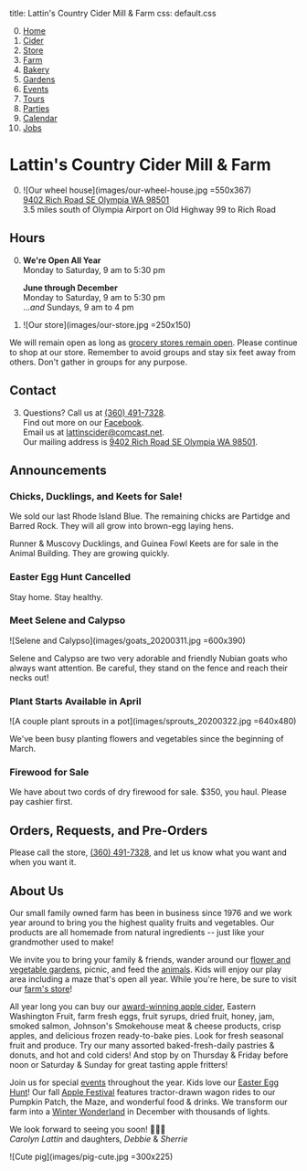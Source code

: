 title: Lattin's Country Cider Mill & Farm
css: default.css

0. [Home](index.html)
1. [Cider](cider.html)
2. [Store](store.html)
3. [Farm](farm.html)
4. [Bakery](bakery.html)
5. [Gardens](gardens.html)
6. [Events](events.html)
7. [Tours](tours.html)
8. [Parties](parties.html)
9. [Calendar](calendar.html)
10. [Jobs](jobs.html)

# Lattin's Country Cider Mill & Farm

0. ![Our wheel house](images/our-wheel-house.jpg =550x367) \
   [9402 Rich Road SE Olympia WA 98501](http://maps.apple.com/?daddr=9402%20Rich%20Road%20SE%20Olympia%20WA%2098501) \
   3.5 miles south of Olympia Airport on Old Highway 99 to Rich Road

## Hours

0. **We're Open All Year** \
   Monday to Saturday, 9 am to 5:30 pm

   **June through December** \
   Monday to Saturday, 9 am to 5:30 pm \
   ...*and* Sundays, 9 am to 4 pm

1. ![Our store](images/our-store.jpg =250x150)

We will remain open as long as [grocery stores remain open](https://coronavirus.wa.gov/whats-open-and-closed).
Please continue to shop at our store. 
Remember to avoid groups and stay six feet away from others.
Don't gather in groups for any purpose.

## Contact

3. Questions? Call us at [(360) 491-7328](tel:+1-360-491-7328). \
   Find out more on our [Facebook](https://www.facebook.com/LattinsCider). \
   Email us at [lattinscider@comcast.net](mailto:lattinscider@comcast.net). \
   Our mailing address is [9402 Rich Road SE Olympia WA 98501](http://maps.apple.com/?daddr=9402%20Rich%20Road%20SE%20Olympia%20WA%2098501).

## Announcements

### Chicks, Ducklings, and Keets for Sale!

We sold our last Rhode Island Blue. The remaining chicks are Partidge and Barred Rock.
They will all grow into brown-egg laying hens.

Runner & Muscovy Ducklings, and Guinea Fowl Keets are for sale in the Animal Building.
They are growing quickly.

### Easter Egg Hunt Cancelled

Stay home. Stay healthy.

### Meet Selene and Calypso

![Selene and Calypso](images/goats_20200311.jpg =600x390)

Selene and Calypso are two very adorable and friendly Nubian goats who always want attention.
Be careful, they stand on the fence and reach their necks out!

### Plant Starts Available in April

![A couple plant sprouts in a pot](images/sprouts_20200322.jpg =640x480)

We've been busy planting flowers and vegetables since the beginning of March.

### Firewood for Sale

We have about two cords of dry firewood for sale.
$350, you haul.
Please pay cashier first.

## Orders, Requests, and Pre-Orders

Please call the store, [(360) 491-7328](tel:+1-360-491-7328), and let us know what you want and when you want it.

## About Us

Our small family owned farm has been in business since 1976 and we work year around to bring you the highest quality fruits and vegetables.
Our products are all homemade from natural ingredients -- just like your grandmother used to make!

We invite you to bring your family & friends, wander around our [flower and vegetable gardens](gardens.html), picnic, and feed the [animals](farm.html).
Kids will enjoy our play area including a maze that's open all year.
While you're here, be sure to visit our [farm's store](store.html)!

All year long you can buy our [award-winning apple cider](cider.html), Eastern Washington Fruit, farm fresh eggs, fruit syrups, dried fruit, honey, jam, smoked salmon, Johnson's Smokehouse meat & cheese products, crisp apples, and delicious frozen ready-to-bake pies.
Look for fresh seasonal fruit and produce.
Try our many assorted baked-fresh-daily pastries & donuts, and hot and cold ciders!
And stop by on Thursday & Friday before noon or Saturday & Sunday for great tasting apple fritters!

Join us for special [events](events.html) throughout the year.
Kids love our [Easter Egg Hunt](events.html#Easter%20Egg%20Hunt)!
Our fall [Apple Festival](events.html#Apple%20Festival) features tractor-drawn wagon rides to our Pumpkin Patch, the Maze, and wonderful food & drinks.
We transform our farm into a [Winter Wonderland](events.html#Drive%20Through%20Christmas%20Lights) in December with thousands of lights.

We look forward to seeing you soon!
&#x1f469;&#x200d;&#x1f467;&#x200d;&#x1f467; \
*Carolyn Lattin* and daughters, *Debbie* & *Sherrie*

![Cute pig](images/pig-cute.jpg =300x225)

